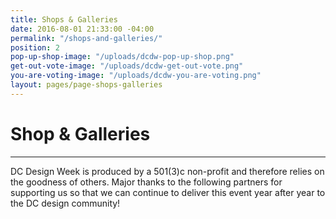 ```yaml
---
title: Shops & Galleries
date: 2016-08-01 21:33:00 -04:00
permalink: "/shops-and-galleries/"
position: 2
pop-up-shop-image: "/uploads/dcdw-pop-up-shop.png"
get-out-vote-image: "/uploads/dcdw-get-out-vote.png"
you-are-voting-image: "/uploads/dcdw-you-are-voting.png"
layout: pages/page-shops-galleries
---
```


# Shop & Galleries

---

DC Design Week is produced by a 501(3)c non-profit and therefore relies on the goodness of others. Major thanks to the following partners for supporting us so that we can continue to deliver this event year after year to the DC design community!